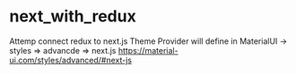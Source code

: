 # next_with_redux
Attemp connect redux to next.js 
Theme Provider will define in MaterialUI -> styles => advancde => next.js
https://material-ui.com/styles/advanced/#next-js
